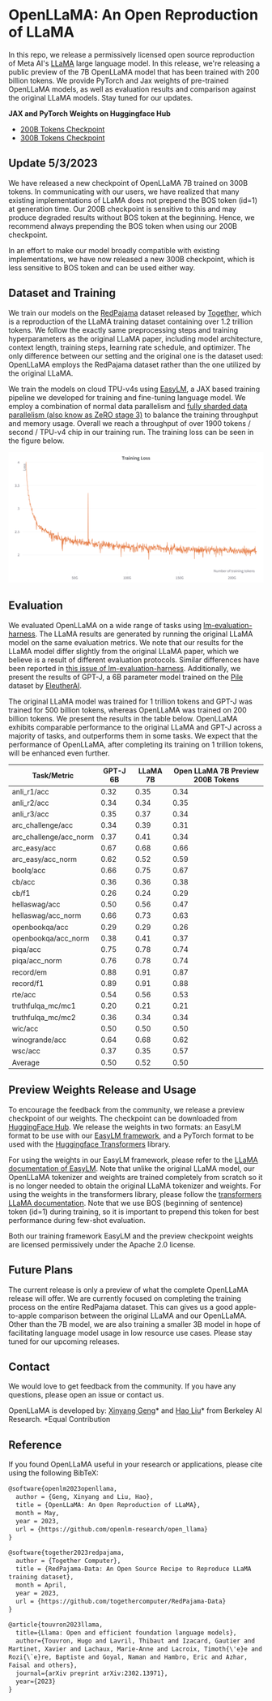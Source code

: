 # OpenLLaMA: An Open Reproduction of LLaMA

In this repo, we release a permissively licensed open source reproduction of Meta AI's [LLaMA](https://ai.facebook.com/blog/large-language-model-llama-meta-ai/) large language model. In this release, we're releasing a public preview of the 7B OpenLLaMA model that has been trained with 200 billion tokens. We provide PyTorch and Jax weights of pre-trained OpenLLaMA models, as well as evaluation results and comparison against the original LLaMA models. Stay tuned for our updates.

**JAX and PyTorch Weights on Huggingface Hub**
- [200B Tokens Checkpoint](https://huggingface.co/openlm-research/open_llama_7b_preview_200bt)
- [300B Tokens Checkpoint](https://huggingface.co/openlm-research/open_llama_7b_preview_300bt)


## Update 5/3/2023
We have released a new checkpoint of OpenLLaMA 7B trained on 300B tokens. In communicating
with our users, we have realized that many existing implementations of LLaMA does not
prepend the BOS token (id=1) at generation time. Our 200B checkpoint is sensitive
to this and may produce degraded results without BOS token at the beginning. Hence,
we recommend always prepending the BOS token when using our 200B checkpoint.

In an effort to make our model broadly compatible with existing implementations, we have now
released a new 300B checkpoint, which is less sensitive to BOS token and can be used
either way.


## Dataset and Training

We train our models on the [RedPajama](https://www.together.xyz/blog/redpajama) dataset released by [Together](https://www.together.xyz/), which is a reproduction of the LLaMA training dataset containing over 1.2 trillion tokens. We follow the exactly same preprocessing steps and training hyperparameters as the original LLaMA paper, including model architecture, context length, training steps, learning rate schedule, and optimizer.  The only difference between our setting and the original one is the dataset used: OpenLLaMA employs the RedPajama dataset rather than the one utilized by the original LLaMA.

We train the models on cloud TPU-v4s using [EasyLM](https://github.com/young-geng/EasyLM), a JAX based training pipeline we developed for training and fine-tuning language model. We employ a combination of normal data parallelism and [fully sharded data parallelism (also know as ZeRO stage 3)](https://engineering.fb.com/2021/07/15/open-source/fsdp/) to balance the training throughput and memory usage. Overall we reach a throughput of over 1900 tokens / second / TPU-v4 chip in our training run. The training loss can be seen in the figure below.

![](media/loss_200bt.png)



## Evaluation

We evaluated OpenLLaMA on a wide range of tasks using [lm-evaluation-harness](https://github.com/EleutherAI/lm-evaluation-harness).  The LLaMA results are generated by running the original LLaMA model on the same evaluation metrics. We note that our results for the LLaMA model differ slightly from the original LLaMA paper, which we believe is a result of different evaluation protocols. Similar differences have been reported in [this issue of lm-evaluation-harness](https://github.com/EleutherAI/lm-evaluation-harness/issues/443). Additionally, we present the results of GPT-J, a 6B parameter model trained on the [Pile](https://pile.eleuther.ai/) dataset by [EleutherAI](https://www.eleuther.ai/).

The original LLaMA model was trained for 1 trillion tokens and GPT-J was trained for 500 billion tokens, whereas OpenLLaMA was trained on 200 billion tokens.  We present the results in the table below. OpenLLaMA exhibits comparable performance to the original LLaMA and GPT-J across a majority of tasks, and outperforms them in some tasks. We expect that the performance of OpenLLaMA, after completing its training on 1 trillion tokens, will be enhanced even further.


| **Task/Metric**        | **GPT-J 6B** | **LLaMA 7B** | **Open LLaMA 7B Preview 200B Tokens** |
| ---------------------- | ------------ | ------------ | ------------------------------------- |
| anli_r1/acc            | 0.32         | 0.35         | 0.34                                  |
| anli_r2/acc            | 0.34         | 0.34         | 0.35                                  |
| anli_r3/acc            | 0.35         | 0.37         | 0.34                                  |
| arc_challenge/acc      | 0.34         | 0.39         | 0.31                                  |
| arc_challenge/acc_norm | 0.37         | 0.41         | 0.34                                  |
| arc_easy/acc           | 0.67         | 0.68         | 0.66                                  |
| arc_easy/acc_norm      | 0.62         | 0.52         | 0.59                                  |
| boolq/acc              | 0.66         | 0.75         | 0.67                                  |
| cb/acc                 | 0.36         | 0.36         | 0.38                                  |
| cb/f1                  | 0.26         | 0.24         | 0.29                                  |
| hellaswag/acc          | 0.50         | 0.56         | 0.47                                  |
| hellaswag/acc_norm     | 0.66         | 0.73         | 0.63                                  |
| openbookqa/acc         | 0.29         | 0.29         | 0.26                                  |
| openbookqa/acc_norm    | 0.38         | 0.41         | 0.37                                  |
| piqa/acc               | 0.75         | 0.78         | 0.74                                  |
| piqa/acc_norm          | 0.76         | 0.78         | 0.74                                  |
| record/em              | 0.88         | 0.91         | 0.87                                  |
| record/f1              | 0.89         | 0.91         | 0.88                                  |
| rte/acc                | 0.54         | 0.56         | 0.53                                  |
| truthfulqa_mc/mc1      | 0.20         | 0.21         | 0.21                                  |
| truthfulqa_mc/mc2      | 0.36         | 0.34         | 0.34                                  |
| wic/acc                | 0.50         | 0.50         | 0.50                                  |
| winogrande/acc         | 0.64         | 0.68         | 0.62                                  |
| wsc/acc                | 0.37         | 0.35         | 0.57                                  |
| Average                | 0.50         | 0.52         | 0.50                                  |




## Preview Weights Release and Usage

To encourage the feedback from the community, we release a preview checkpoint of our weights. The checkpoint can be downloaded from [HuggingFace Hub](https://huggingface.co/openlm-research/open_llama_7b_preview_200bt). We release the weights in two formats: an EasyLM format to be use with our [EasyLM framework](https://github.com/young-geng/EasyLM), and a PyTorch format to be used with the [Huggingface Transformers](https://huggingface.co/docs/transformers/index) library.

For using the weights in our EasyLM framework, please refer to the [LLaMA documentation of EasyLM](https://github.com/young-geng/EasyLM/blob/main/docs/llama.md). Note that unlike the original LLaMA model, our OpenLLaMA tokenizer and weights are trained completely from scratch so it is no longer needed to obtain the original LLaMA tokenizer and weights. For using the weights in the transformers library, please follow the [transformers LLaMA documentation](https://huggingface.co/docs/transformers/main/model_doc/llama). Note that we use BOS (beginning of sentence) token (id=1) during training, so it is important to prepend this token for best performance during few-shot evaluation.

Both our training framework EasyLM and the preview checkpoint weights are licensed permissively under the Apache 2.0 license.


## Future Plans

The current release is only a preview of what the complete OpenLLaMA release will offer. We are currently focused on completing the training process on the entire RedPajama dataset. This can gives us a good apple-to-apple comparison between the original LLaMA and our OpenLLaMA. Other than the 7B model, we are also training a smaller 3B model in hope of facilitating language model usage in low resource use cases.  Please stay tuned for our upcoming releases.



## Contact

We would love to get feedback from the community. If you have any questions, please open an issue or contact us.

OpenLLaMA is developed by:
[Xinyang Geng](https://young-geng.xyz/)* and [Hao Liu](https://www.haoliu.site/)* from Berkeley AI Research.
*Equal Contribution


## Reference

If you found OpenLLaMA useful in your research or applications, please cite using the following BibTeX:
```
@software{openlm2023openllama,
  author = {Geng, Xinyang and Liu, Hao},
  title = {OpenLLaMA: An Open Reproduction of LLaMA},
  month = May,
  year = 2023,
  url = {https://github.com/openlm-research/open_llama}
}
```
```
@software{together2023redpajama,
  author = {Together Computer},
  title = {RedPajama-Data: An Open Source Recipe to Reproduce LLaMA training dataset},
  month = April,
  year = 2023,
  url = {https://github.com/togethercomputer/RedPajama-Data}
}
```
```
@article{touvron2023llama,
  title={Llama: Open and efficient foundation language models},
  author={Touvron, Hugo and Lavril, Thibaut and Izacard, Gautier and Martinet, Xavier and Lachaux, Marie-Anne and Lacroix, Timoth{\'e}e and Rozi{\`e}re, Baptiste and Goyal, Naman and Hambro, Eric and Azhar, Faisal and others},
  journal={arXiv preprint arXiv:2302.13971},
  year={2023}
}
```
